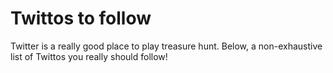 # Twittos to follow

Twitter is a really good place to play treasure hunt.
Below, a non-exhaustive list of Twittos you really should follow!
